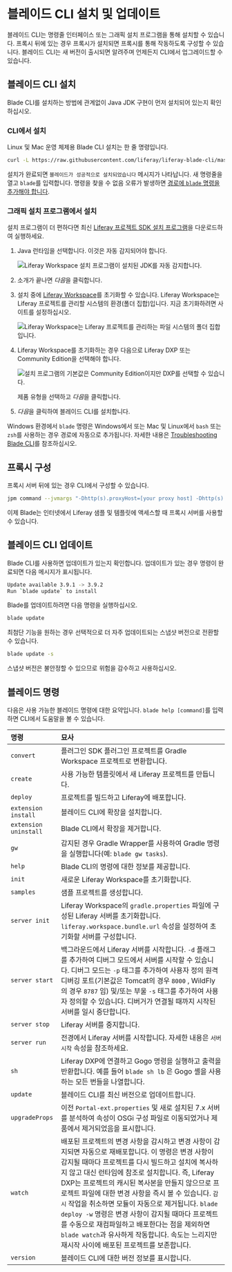 # 블레이드 CLI 설치 및 업데이트

블레이드 CLI는 명령줄 인터페이스 또는 그래픽 설치 프로그램을 통해 설치할 수 있습니다. 프록시 뒤에 있는 경우 프록시가 설치되면 프록시를 통해 작동하도록 구성할 수 있습니다. 블레이드 CLI는 새 버전이 출시되면 알려주며 언제든지 CLI에서 업그레이드할 수 있습니다.

## 블레이드 CLI 설치

Blade CLI를 설치하는 방법에 관계없이 Java JDK 구현이 먼저 설치되어 있는지 확인하십시오.

### CLI에서 설치

Linux 및 Mac 운영 체제용 Blade CLI 설치는 한 줄 명령입니다.

```bash
curl -L https://raw.githubusercontent.com/liferay/liferay-blade-cli/master/cli/installers/local | sh
```

설치가 완료되면 `블레이드가 성공적으로 설치되었습니다` 메시지가 나타납니다. 새 명령줄을 열고 `blade`를 입력합니다. 명령을 찾을 수 없음 오류가 발생하면 [경로에 `blade` 명령을 추가해야 합니다](./troubleshooting-blade-cli.md#the-blade-command-is-not-available-in-my-cli ).

### 그래픽 설치 프로그램에서 설치

설치 프로그램이 더 편하다면 최신 [Liferay 프로젝트 SDK 설치 프로그램](https://github.com/liferay/liferay-ide/releases/)을 다운로드하여 실행하세요.

1. Java 런타임을 선택합니다. 이것은 자동 감지되어야 합니다.

    ![Liferay Workspace 설치 프로그램이 설치된 JDK를 자동 감지합니다.](./installing-and-updating-blade-cli/images/01.png)

1. 소개가 끝나면 *다음*을 클릭합니다.

1. 설치 중에 [Liferay Workspace](../liferay-workspace/what-is-liferay-workspace.md)를 초기화할 수 있습니다. Liferay Workspace는 Liferay 프로젝트를 관리할 시스템의 환경(폴더 집합)입니다. 지금 초기화하려면 사이트를 설정하십시오.

    ![Liferay Workspace는 Liferay 프로젝트를 관리하는 파일 시스템의 폴더 집합입니다.](./installing-and-updating-blade-cli/images/02.png)

1. Liferay Workspace를 초기화하는 경우 다음으로 Liferay DXP 또는 Community Edition을 선택해야 합니다.

    ![설치 프로그램의 기본값은 Community Edition이지만 DXP를 선택할 수 있습니다.](./installing-and-updating-blade-cli/images/03.png)

    제품 유형을 선택하고 *다음*을 클릭합니다.

1. *다음*을 클릭하여 블레이드 CLI를 설치합니다.

Windows 환경에서 `blade` 명령은 Windows에서 또는 Mac 및 Linux에서 `bash` 또는 `zsh`를 사용하는 경우 경로에 자동으로 추가됩니다. 자세한 내용은 [Troubleshooting Blade CLI](./troubleshooting-blade-cli.md)를 참조하십시오. 

## 프록시 구성

프록시 서버 뒤에 있는 경우 CLI에서 구성할 수 있습니다.

```bash
jpm command --jvmargs "-Dhttp(s).proxyHost=[your proxy host] -Dhttp(s).proxyPort=[your proxy port]" jpm
```

이제 Blade는 인터넷에서 Liferay 샘플 및 템플릿에 액세스할 때 프록시 서버를 사용할 수 있습니다.

## 블레이드 CLI 업데이트

Blade CLI를 사용하면 업데이트가 있는지 확인합니다. 업데이트가 있는 경우 명령이 완료되면 다음 메시지가 표시됩니다.

```bash
Update available 3.9.1 -> 3.9.2
Run `blade update` to install
```

Blade를 업데이트하려면 다음 명령을 실행하십시오.

```bash
blade update
```

최첨단 기능을 원하는 경우 선택적으로 더 자주 업데이트되는 스냅샷 버전으로 전환할 수 있습니다.

```bash
blade update -s
```

스냅샷 버전은 불안정할 수 있으므로 위험을 감수하고 사용하십시오.

## 블레이드 명령

다음은 사용 가능한 블레이드 명령에 대한 요약입니다. `blade help [command]`를 입력하면 CLI에서 도움말을 볼 수 있습니다.

| 명령                    | 묘사                                                                                                                                                                                                                                                                                                                                                       |
|:--------------------- |:-------------------------------------------------------------------------------------------------------------------------------------------------------------------------------------------------------------------------------------------------------------------------------------------------------------------------------------------------------- |
| `convert`             | 플러그인 SDK 플러그인 프로젝트를 Gradle Workspace 프로젝트로 변환합니다.                                                                                                                                                                                                                                                                                                        |
| `create`              | 사용 가능한 템플릿에서 새 Liferay 프로젝트를 만듭니다.                                                                                                                                                                                                                                                                                                                       |
| `deploy`              | 프로젝트를 빌드하고 Liferay에 배포합니다.                                                                                                                                                                                                                                                                                                                               |
| `extension install`   | 블레이드 CLI에 확장을 설치합니다.                                                                                                                                                                                                                                                                                                                                     |
| `extension uninstall` | Blade CLI에서 확장을 제거합니다.                                                                                                                                                                                                                                                                                                                                   |
| `gw`                  | 감지된 경우 Gradle Wrapper를 사용하여 Gradle 명령을 실행합니다(예: `blade gw tasks`).                                                                                                                                                                                                                                                                                       |
| `help`                | Blade CLI의 명령에 대한 정보를 제공합니다.                                                                                                                                                                                                                                                                                                                             |
| `init`                | 새로운 Liferay Workspace를 초기화합니다.                                                                                                                                                                                                                                                                                                                           |
| `samples`             | 샘플 프로젝트를 생성합니다.                                                                                                                                                                                                                                                                                                                                          |
| `server init`         | Liferay Workspace의 `gradle.properties` 파일에 구성된 Liferay 서버를 초기화합니다. `liferay.workspace.bundle.url` 속성을 설정하여 초기화할 서버를 구성합니다.                                                                                                                                                                                                                               |
| `server start`        | 백그라운드에서 Liferay 서버를 시작합니다. `-d` 플래그를 추가하여 디버그 모드에서 서버를 시작할 수 있습니다. 디버그 모드는 `-p` 태그를 추가하여 사용자 정의 원격 디버깅 포트(기본값은 Tomcat의 경우 `8000` , WildFly의 경우 `8787` 임) 및/또는 부울 `-s` 태그를 추가하여 사용자 정의할 수 있습니다. 디버거가 연결될 때까지 시작된 서버를 일시 중단합니다.                                                                                                                            |
| `server stop`         | Liferay 서버를 중지합니다.                                                                                                                                                                                                                                                                                                                                       |
| `server run`          | 전경에서 Liferay 서버를 시작합니다. 자세한 내용은 `서버 시작` 속성을 참조하세요.                                                                                                                                                                                                                                                                                                       |
| `sh`                  | Liferay DXP에 연결하고 Gogo 명령을 실행하고 출력을 반환합니다. 예를 들어 `blade sh lb` 은 Gogo 셸을 사용하는 모든 번들을 나열합니다.                                                                                                                                                                                                                                                              |
| `update`              | 블레이드 CLI를 최신 버전으로 업데이트합니다.                                                                                                                                                                                                                                                                                                                               |
| `upgradeProps`        | 이전 `Portal-ext.properties` 및 새로 설치된 7.x 서버를 분석하여 속성이 OSGi 구성 파일로 이동되었거나 제품에서 제거되었음을 표시합니다.                                                                                                                                                                                                                                                               |
| `watch`               | 배포된 프로젝트의 변경 사항을 감시하고 변경 사항이 감지되면 자동으로 재배포합니다. 이 명령은 변경 사항이 감지될 때마다 프로젝트를 다시 빌드하고 설치에 복사하지 않고 대신 런타임에 참조로 설치합니다. 즉, Liferay DXP는 프로젝트의 캐시된 복사본을 만들지 않으므로 프로젝트 파일에 대한 변경 사항을 즉시 볼 수 있습니다. `감시` 작업을 취소하면 모듈이 자동으로 제거됩니다. `blade deploy -w` 명령은 변경 사항이 감지될 때마다 프로젝트를 수동으로 재컴파일하고 배포한다는 점을 제외하면 `blade watch`과 유사하게 작동합니다. 속도는 느리지만 재시작 사이에 배포된 프로젝트를 보존합니다. |
| `version`             | 블레이드 CLI에 대한 버전 정보를 표시합니다.                                                                                                                                                                                                                                                                                                                               |
